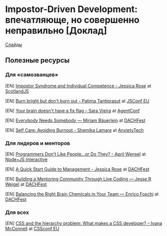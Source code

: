 # Impostor-Driven Development: впечатляюще, но совершенно неправильно [Доклад]

<a href="/idd-extended-ru.pdf" target="_blank">Слайды</a>

## Полезные ресурсы

### Для «самозванцев»

[EN] [Impostor Syndrome and Individual Competence - Jessica Rose](https://youtu.be/0JyFHYzpX7g) at [ScotlandJS](http://scotlandjs.com/)

[EN] [Burn bright but don't burn out - Patima Tantiprasut](https://youtu.be/Bys_QWm5rDE) at [JSConf EU](https://2019.jsconf.eu/)

[EN] [Your brain doesn't have a fix flag – Sara Vieira](https://youtu.be/bovBQtB_PDo) at [AgentConf](https://www.agent.sh/)

[EN] [Everybody Needs Somebody — Mirjam Bäuerlein](https://youtu.be/psyqSSw530c) at [DACHFest](https://dachfest.com/)

[EN] [Self Care: Avoiding Burnout - Shemika Lamare](https://youtu.be/P4eR419RgVc) at [AnxietyTech](https://www.anxietytech.com/)


### Для лидеров и менторов

[EN] [Programmers Don't Like People...or Do They? - April Wensel](https://youtu.be/HPFuHS6aPhw) at [Node+JS Interactive](https://events.linuxfoundation.org/events/node-js-interactive-2018/)

[EN] [A Quick Start Guide to Management - Jessica Rose](https://youtu.be/z8JF6wtaSAc) at [DACHFest](https://dachfest.com/)

[EN] [Building a Mentoring Community Through Live Coding — Jesse R Weigel](https://youtu.be/85RRL4eIUb8) at [DACHFest](https://dachfest.com/)

[EN] [Balancing the Right Brain Chemicals in Your Team — Enrico Foschi](https://youtu.be/D-_c3gRm6yo) at [DACHFest](https://dachfest.com/)


### Для всех

[EN] [CSS and the hierarchy problem: What makes a CSS developer? – Ivana McConnell](https://youtu.be/afAc75d02U0) at [CSSconf EU](https://2017.cssconf.eu/)
